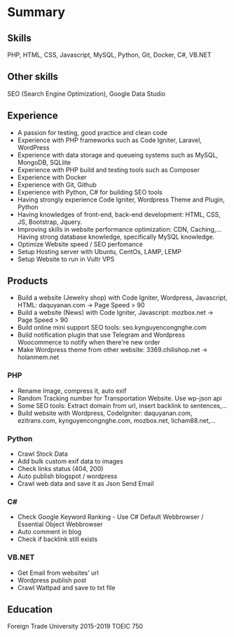 # Summary
## Skills
PHP, HTML, CSS, Javascript, MySQL, Python, Git, Docker, C#, VB.NET
## Other skills
SEO (Search Engine Optimization), Google Data Studio
## Experience
 - A passion for testing, good practice and clean code
 - Experience with PHP frameworks such as Code Igniter, Laravel, WordPress
 - Experience with data storage and queueing systems such as MySQL, MongoDB, SQLlite
 - Experience with PHP build and testing tools such as Composer
 - Experience with Docker
 - Experience with Git, Github
 - Experience with Python, C# for building SEO tools
 - Having strongly experience Code Igniter, Wordpress Theme and Plugin, Python
 - Having knowledges of front-end, back-end development: HTML, CSS, JS, Bootstrap, Jquery.
 - Improving skills in website performance optimization: CDN, Caching,… Having strong database knowledge, specifically MySQL knowledge.
 - Optimize Website speed / SEO perfomance
 - Setup Hosting server with Ubuntu, CentOs, LAMP, LEMP
 - Setup Website to run in Vultr VPS
## Products
- Build a website (Jewelry shop) with Code Igniter, Wordpress, Javascript, HTML: daquyanan.com -> Page Speed > 90
- Build a website (News) with Code Igniter, Javascript: mozbox.net -> Page Speed > 90
- Build online mini support SEO tools: seo.kynguyencongnghe.com
 - Build notification plugin that use Telegram and Wordpress Woocommerce to notify when there're new order
 - Make Wordpress theme from other website: 3369.chilishop.net -> holanmem.net
### PHP

 - Rename Image, compress it, auto exif 
 - Random Tracking number for Transportation Website. Use wp-json api 
 - Some SEO tools: Extract domain from url, insert backlink to sentences,... 
 - Build website with Wordpress, CodeIgniter: daquyanan.com, ezitrans.com, kynguyencongnghe.com, mozbox.net, licham88.net,… 

### Python

 - Crawl Stock Data 
 - Add bulk custom exif data to images 
 - Check links status (404, 200)
 - Auto publish blogspot / wordpress 
 - Crawl web data and save it as Json Send Email

### C#

 - Check Google Keyword Ranking - Use C# Default Webbrowser / Essential
   Object Webbrowser 
 - Auto comment in blog 
 - Check if backlink still exists

### VB.NET

 - Get Email from websites’ url 
 - Wordpress publish post 
 - Crawl Wattpad and  save to txt file
## Education
Foreign Trade University 2015-2019
TOEIC 750
